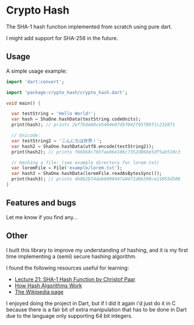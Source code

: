 # Crypto Hash

The SHA-1 hash function implemented from scratch using pure dart.

I might add support for SHA-256 in the future.

## Usage

A simple usage example:

```dart
import 'dart:convert';

import 'package:crypto_hash/crypto_hash.dart';

void main() {

  var testString = 'Hello World!';
  var hash = ShaOne.hashData(testString.codeUnits);
  print(hash); // prints 2ef7bde68ce5404e97d5f042f95f89f1c232871

  // Unicode:
  var testString2 = 'こんにちは世界！';
  var hash2 = ShaOne.hashData(utf8.encode(testString2));
  print(hash2); // prints f66b68c765fae864106c7352d06be5df5ab510c3

  // Hashing a file: (see example directory for lorem.txt)
  var loremFile = File('example/lorem.txt');
  var hash3 = ShaOne.hashData(loremFile.readAsBytesSync());
  print(hash3); // prints 4b0b2b74dab6099447a0471d6b390ce21055d508
}

```

## Features and bugs

Let me know if you find any...

## Other

I built this library to improve my understanding of hashing, and it is my first time implementing a (semi) secure hashing algorithm.

I found the following resources useful for learning:

- [Lecture 21: SHA-1 Hash Function by Christof Paar](https://www.youtube.com/watch?v=JIhZWgJA-9o)
- [How Hash Algorithms Work](https://www.metamorphosite.com/one-way-hash-encryption-sha1-data-software)
- [The Wikipedia page](https://en.wikipedia.org/wiki/SHA-1)

I enjoyed doing the project in Dart, but if I did it again i'd just do it in C because there is a fair bit of extra manipulation that has to be done in Dart due to the language only supporting 64 bit integers.
